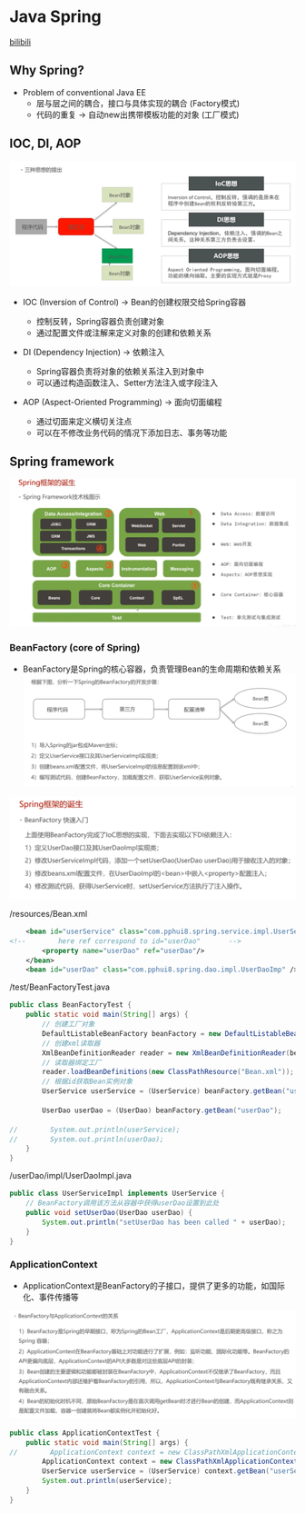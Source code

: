 # Java Spring

[bilibili](https://www.bilibili.com/video/BV1rt4y1u7q5)

## Why Spring?
- Problem of conventional Java EE
  - 层与层之间的耦合，接口与具体实现的耦合 (Factory模式)
  - 代码的重复 -> 自动new出携带模板功能的对象 (工厂模式)

## IOC, DI, AOP
![Spring Architecture](./Images/IOCDIAOP.png)

- IOC (Inversion of Control) -> Bean的创建权限交给Spring容器
  - 控制反转，Spring容器负责创建对象
  - 通过配置文件或注解来定义对象的创建和依赖关系

- DI (Dependency Injection) -> 依赖注入
  - Spring容器负责将对象的依赖关系注入到对象中
  - 可以通过构造函数注入、Setter方法注入或字段注入

- AOP (Aspect-Oriented Programming) -> 面向切面编程
    - 通过切面来定义横切关注点
    - 可以在不修改业务代码的情况下添加日志、事务等功能

## Spring framework
![Spring Framework](./Images/Spring%20framework.png)

### BeanFactory (core of Spring)
- BeanFactory是Spring的核心容器，负责管理Bean的生命周期和依赖关系
![BeanFactory](./Images/development%20process.png)

![BeanFactory](./Images/bean%20factory.png)

/resources/Bean.xml
```XML
    <bean id="userService" class="com.pphui8.spring.service.impl.UserServiceImpl">
<!--        here ref correspond to id="userDao"       -->
        <property name="userDao" ref="userDao"/>
    </bean>
    <bean id="userDao" class="com.pphui8.spring.dao.impl.UserDaoImp" />
```

/test/BeanFactoryTest.java
```Java
public class BeanFactoryTest {
    public static void main(String[] args) {
        // 创建工厂对象
        DefaultListableBeanFactory beanFactory = new DefaultListableBeanFactory();
        // 创建xml读取器
        XmlBeanDefinitionReader reader = new XmlBeanDefinitionReader(beanFactory);
        // 读取器绑定工厂
        reader.loadBeanDefinitions(new ClassPathResource("Bean.xml"));
        // 根据id获取Bean实例对象
        UserService userService = (UserService) beanFactory.getBean("userService");

        UserDao userDao = (UserDao) beanFactory.getBean("userDao");

//        System.out.println(userService);
//        System.out.println(userDao);
    }
}
```

/userDao/impl/UserDaoImpl.java
```Java
public class UserServiceImpl implements UserService {
    // BeanFactory调用该方法从容器中获得userDao设置到此处
    public void setUserDao(UserDao userDao) {
        System.out.println("setUserDao has been called " + userDao);
    }
}
```

### ApplicationContext
- ApplicationContext是BeanFactory的子接口，提供了更多的功能，如国际化、事件传播等

![ApplicationContext](./Images/Bean%20factory%20and%20application%20context.png)

```Java
public class ApplicationContextTest {
    public static void main(String[] args) {
//        ApplicationContext context = new ClassPathXmlApplicationContext("applicationContext.xml");
        ApplicationContext context = new ClassPathXmlApplicationContext("Bean.xml");
        UserService userService = (UserService) context.getBean("userService");
        System.out.println(userService);
    }
}
```